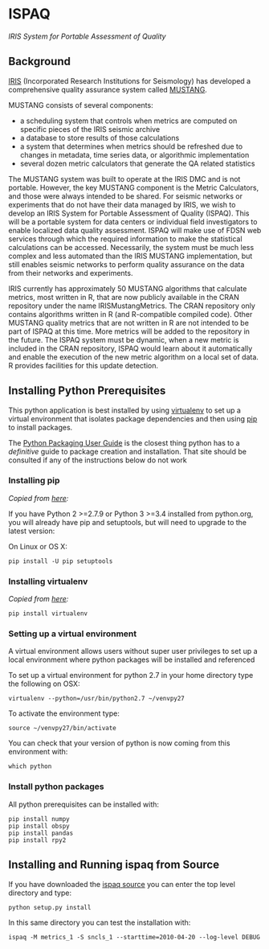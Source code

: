 # ISPAQ

*IRIS System for Portable Assessment of Quality*

## Background

[IRIS](http://www.iris.edu/hq/) (Incorporated Research Institutions for Seismology)
 has developed a comprehensive quality assurance system called
[MUSTANG](http://service.iris.edu/mustang/).

MUSTANG consists of several components:

 * a scheduling system that controls when metrics are computed on specific pieces of the IRIS seismic archive
 * a database to store results of those calculations
 * a system that determines when metrics should be refreshed due to changes in metadata, time series data, or algorithmic implementation
 * several dozen metric calculators that generate the QA related statistics

The MUSTANG system was built to operate at the IRIS DMC and is not portable. 
However, the key MUSTANG component is the Metric Calculators, and those were always
intended to be shared. For seismic networks or experiments that do not have their 
data managed by IRIS, we wish to develop an IRIS System for Portable Assessment of 
Quality (ISPAQ). This will be a portable system for data centers or individual 
field investigators to enable localized data quality assessment. ISPAQ will make
use of FDSN web services through which the required information to make the statistical 
calculations can be accessed. Necessarily, the system must be much less complex and 
less automated than the IRIS MUSTANG implementation, but still enables seismic networks
to perform quality assurance on the data from their networks and experiments.

IRIS currently has approximately 50 MUSTANG algorithms that calculate metrics, most 
written in R, that are now publicly available in the CRAN repository under the name 
IRISMustangMetrics. The CRAN repository only contains algorithms written in R 
(and R-compatible compiled code). Other MUSTANG quality metrics that are not written 
in R are not intended to be part of ISPAQ at this time. More metrics will be added 
to the repository in the future. The ISPAQ system must be dynamic, when a new metric 
is included in the CRAN repository, ISPAQ would learn about it automatically and 
enable the execution of the new metric algorithm on a local set of data. R provides 
facilities for this update detection.

## Installing Python Prerequisites

This python application is best installed by using
[virtualenv](https://python-packaging-user-guide.readthedocs.org/en/latest/projects/#virtualenv)
to set up a virtual environment that isolates package dependencies and then using
[pip](https://python-packaging-user-guide.readthedocs.org/en/latest/projects/#pip)
to install packages.

The
[Python Packaging User Guide](https://python-packaging-user-guide.readthedocs.org/en/latest/installing/)
is the closest thing python has to a *definitive* guide to package creation and installation.
That site should be consulted if any of the instructions below do not work

### Installing pip

*Copied from [here](https://python-packaging-user-guide.readthedocs.org/en/latest/installing/#install-pip-setuptools-and-wheel):*

If you have Python 2 >=2.7.9 or Python 3 >=3.4 installed from python.org, you will already have pip and setuptools, but will need to upgrade to the latest version:

On Linux or OS X:

```
pip install -U pip setuptools
```

### Installing virtualenv

*Copied from [here](https://python-packaging-user-guide.readthedocs.org/en/latest/installing/#optionally-create-a-virtual-environment):*

```
pip install virtualenv
```

### Setting up a virtual environment

A virtual environment allows users without super user privileges to set
up a local environment where python packages will be installed and referenced

To set up a virtual environment for python 2.7 in your home directory type
the following on OSX:

```
virtualenv --python=/usr/bin/python2.7 ~/venvpy27
```

To activate the environment type:

```
source ~/venvpy27/bin/activate
```

You can check that your version of python is now coming from this environment 
with:

```
which python
```

### Install python packages

All python prerequisites can be installed with:

```
pip install numpy
pip install obspy
pip install pandas
pip install rpy2
```

## Installing and Running ispaq from Source

If you have downloaded the [ispaq source](https://github.com/mazamascience/ispaq) you can
enter the top level directory and type:

```python setup.py install```

In this same directory you can test the installation with:

```ispaq -M metrics_1 -S sncls_1 --starttime=2010-04-20 --log-level DEBUG```

